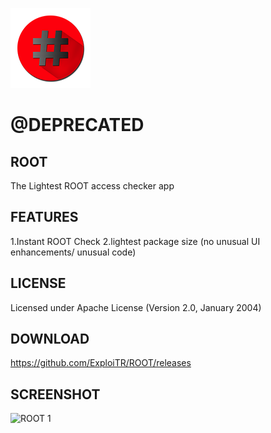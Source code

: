 ![ALT TEXT](https://raw.githubusercontent.com/ExploiTR/ROOT/master/res/drawable/ic_launcher.png)


# @DEPRECATED

## ROOT
The Lightest ROOT access checker app

## FEATURES
1.Instant ROOT Check
2.lightest package size (no unusual UI enhancements/ unusual code)

## LICENSE

Licensed under Apache License (Version 2.0, January 2004)

## DOWNLOAD

https://github.com/ExploiTR/ROOT/releases

## SCREENSHOT

![ROOT 1](https://cloud.githubusercontent.com/assets/20724199/22404493/e1a5f20a-e657-11e6-9226-1b07a524ef3f.png)
